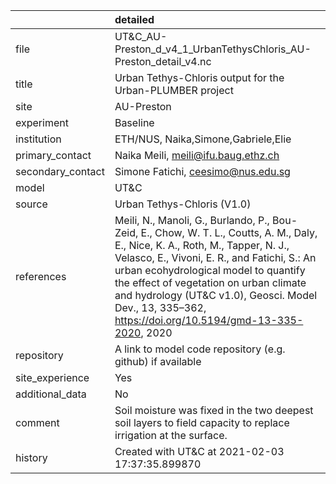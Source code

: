 |                   | detailed                                                                                                                                                                                                                                                                                                                                                                      |
|:------------------|:------------------------------------------------------------------------------------------------------------------------------------------------------------------------------------------------------------------------------------------------------------------------------------------------------------------------------------------------------------------------------|
| file              | UT&C_AU-Preston_d_v4_1_UrbanTethysChloris_AU-Preston_detail_v4.nc                                                                                                                                                                                                                                                                                                             |
| title             | Urban Tethys-Chloris output for the Urban-PLUMBER project                                                                                                                                                                                                                                                                                                                     |
| site              | AU-Preston                                                                                                                                                                                                                                                                                                                                                                    |
| experiment        | Baseline                                                                                                                                                                                                                                                                                                                                                                      |
| institution       | ETH/NUS, Naika,Simone,Gabriele,Elie                                                                                                                                                                                                                                                                                                                                           |
| primary_contact   | Naika Meili, meili@ifu.baug.ethz.ch                                                                                                                                                                                                                                                                                                                                           |
| secondary_contact | Simone Fatichi, ceesimo@nus.edu.sg                                                                                                                                                                                                                                                                                                                                            |
| model             | UT&C                                                                                                                                                                                                                                                                                                                                                                          |
| source            | Urban Tethys-Chloris (V1.0)                                                                                                                                                                                                                                                                                                                                                   |
| references        | Meili, N., Manoli, G., Burlando, P., Bou-Zeid, E., Chow, W. T. L., Coutts, A. M., Daly, E., Nice, K. A., Roth, M., Tapper, N. J., Velasco, E., Vivoni, E. R., and Fatichi, S.: An urban ecohydrological model to quantify the effect of vegetation on urban climate and hydrology (UT&C v1.0), Geosci. Model Dev., 13, 335–362, https://doi.org/10.5194/gmd-13-335-2020, 2020 |
| repository        | A link to model code repository (e.g. github) if available                                                                                                                                                                                                                                                                                                                    |
| site_experience   | Yes                                                                                                                                                                                                                                                                                                                                                                           |
| additional_data   | No                                                                                                                                                                                                                                                                                                                                                                            |
| comment           | Soil moisture was fixed in the two deepest soil layers to field capacity to replace irrigation at the surface.                                                                                                                                                                                                                                                                |
| history           | Created with UT&C at 2021-02-03 17:37:35.899870                                                                                                                                                                                                                                                                                                                               |
